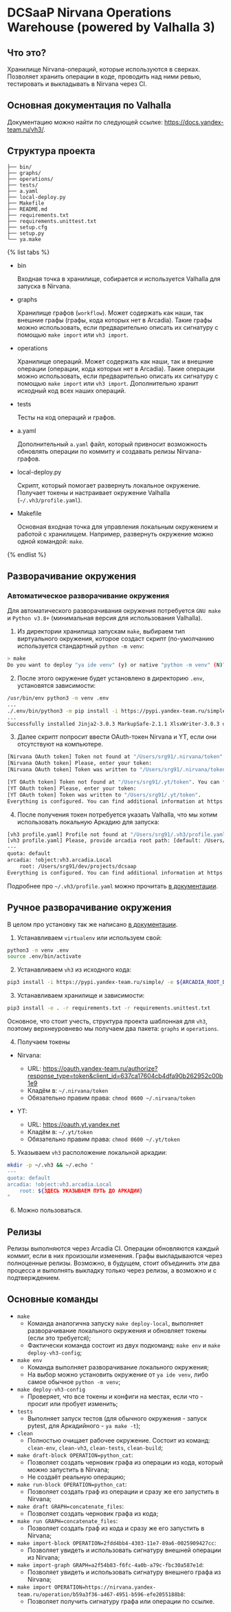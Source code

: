 # DCSaaP Nirvana Operations Warehouse (powered by Valhalla 3)

## Что это?

Хранилище Nirvana-операций, которые используются в сверках.
Позволяет хранить операции в коде, проводить над ними ревью, тестировать и выкладывать в Nirvana через CI.

## Основная документация по Valhalla

Документацию можно найти по следующей ссылке: https://docs.yandex-team.ru/vh3/.

## Структура проекта

```
├── bin/
├── graphs/
├── operations/
├── tests/
├── a.yaml
├── local-deploy.py
├── Makefile
├── README.md
├── requirements.txt
├── requirements.unittest.txt
├── setup.cfg
├── setup.py
└── ya.make
```

{% list tabs %}

- bin

  Входная точка в хранилище, собирается и используется Valhalla для запуска в Nirvana.

- graphs

  Хранилище графов (`workflow`).
  Может содержать как наши, так внешние графы (графы, кода которых нет в Arcadia).
  Такие графы можно использовать, если предварительно описать их сигнатуру с помощью `make import` или `vh3 import`.

- operations

  Хранилище операций. Может содержать как наши, так и внешние операции (операции, кода которых нет в Arcadia).
  Такие операции можно использовать, если предварительно описать их сигнатуру с помощью `make import` или `vh3 import`.
  Дополнительно хранит исходный код всех наших операций.

- tests

  Тесты на код операций и графов.

- a.yaml

  Дополнительный `a.yaml` файл,
  который привносит возможность обновлять операции по коммиту и создавать релизы Nirvana-графов.

- local-deploy.py

  Скрипт, который помогает развернуть локальное окружение.
  Получает токены и настраивает окружение Valhalla (`~/.vh3/profile.yaml`).

- Makefile

  Основная входная точка для управления локальным окружением и работой с хранилищем.
  Например, развернуть окружение можно одной командой: `make`.

{% endlist %}

## Разворачивание окружения

### Автоматическое разворачивание окружения

Для автоматического разворачивания окружения потребуется `GNU make` и `Python v3.8+` (минимальная версия для использования Valhalla).

1. Из директории хранилища запускам `make`, выбираем тип виртуального окружения, которое создаст скрипт (по-умолчанию используется стандартный `python -m venv`:
```bash
> make
Do you want to deploy "ya ide venv" (y) or native "python -m venv" (N)?
```
2. После этого окружение будет установлено в директорию `.env`, установятся зависимости:
```bash
/usr/bin/env python3 -m venv .env
...
./.env/bin/python3 -m pip install -i https://pypi.yandex-team.ru/simple/ -e /Users/srg91/dev/projects/dcsaap/nirvana/vh3
...
Successfully installed Jinja2-3.0.3 MarkupSafe-2.1.1 XlsxWriter-3.0.3 dcsaap-vh3-0.0.1.dev0 et-xmlfile-1.1.0 ijson-3.1.4 openpyxl-3.0.10 startrek_client-2.5 yandex_tracker_client-2.3
```

3. Далее скрипт попросит ввести OAuth-токен Nirvana и YT, если они отсутствуют на компьютере.
```bash
[Nirvana OAuth token] Token not found at "/Users/srg91/.nirvana/token". You can find one at next url: https://oauth.yandex-team.ru/authorize?response_type=token&client_id=637ca17604cb4dfa90b262952c00b1e9.
[Nirvana OAuth token] Please, enter your token:
[Nirvana OAuth token] Token was written to "/Users/srg91/.nirvana/token".

[YT OAuth token] Token not found at "/Users/srg91/.yt/token". You can find one at next url: https://oauth.yt.yandex.net.
[YT OAuth token] Please, enter your token:
[YT OAuth token] Token was written to "/Users/srg91/.yt/token".
Everything is configured. You can find additional information at https://docs.yandex-team.ru/vh3/usage/cli.
```

4. После получения токен потребуется указать Valhalla, что мы хотим использовать локальную Аркадию для запуска:
```bash
[vh3 profile.yaml] Profile not found at "/Users/srg91/.vh3/profile.yaml", new one will be created.
[vh3 profile.yaml] Please, provide arcadia root path: [default: /Users/srg91/dev/projects/dcsaap]
---
quota: default
arcadia: !object:vh3.arcadia.Local
    root: /Users/srg91/dev/projects/dcsaap
Everything is configured. You can find additional information at https://docs.yandex-team.ru/vh3/usage/cli.
```

Подробнее про `~/.vh3/profile.yaml` можно прочитать [в документации](https://docs.yandex-team.ru/vh3/usage/cli#podgotovka).

## Ручное разворачивание окружения

В целом про установку так же написано [в документации](https://docs.yandex-team.ru/vh3/quickstart#ustanovka).

1. Устанавливаем `virtualenv` или используем свой:
```bash
python3 -m venv .env
source .env/bin/activate
```

2. Устанавливаем `vh3` из исходного кода:
```bash
pip3 install -i https://pypi.yandex-team.ru/simple/ -e ${ARCADIA_ROOT_DIR}/nirvana/vh3
```

3. Устанавливаем хранилище и зависимости:
```bash
pip3 install -e . -r requirements.txt -r requirements.unittest.txt
```

Основное, что стоит учесть, структура проекта шаблонная для `vh3`, поэтому верхнеуровнево мы получаем два пакета: `graphs` и `operations`.

4. Получаем токены

- Nirvana:
  - URL: https://oauth.yandex-team.ru/authorize?response_type=token&client_id=637ca17604cb4dfa90b262952c00b1e9
  - Кладём в: `~/.nirvana/token`
  - Обязательно правим права: `chmod 0600 ~/.nirvana/token`

- YT:
  - URL: https://oauth.yt.yandex.net
  - Кладём в: `~/.yt/token`
  - Обязательно правим права: `chmod 0600 ~/.yt/token`

5. Указываем `vh3` расположение локальной аркадии:
```bash
mkdir -p ~/.vh3 && ~/.echo "
---
quota: default
arcadia: !object:vh3.arcadia.Local
    root: ${ЗДЕСЬ УКАЗЫВАЕМ ПУТЬ ДО АРКАДИИ}
"
```

6. Можно пользоваться.

## Релизы

Релизы выполняются через Arcadia CI. Операции обновляются каждый коммит, если в них произошли изменения.
Графы выкладываются через полноценные релизы.
Возможно, в будущем, стоит объединить эти два процесса и выполнять выкладку только через релизы, а возможно и с подтверждением.

## Основные команды

- `make`
  - Команда аналогична запуску `make deploy-local`, выполняет разворачивание локального окружения и обновляет токены (если это требуется);
  - Фактически команда состоит из двух подкоманд: `make env` и `make deploy-vh3-config`;
- `make env`
  - Команда выполняет разворачивание локального окружения;
  - На выбор можно установить окружение от `ya ide venv`, либо самое обычное `python -m venv`;
- `make deploy-vh3-config`
  - Проверяет, что все токены и конфиги на местах, если что - просит или пробует изменить;
- `tests`
  - Выполняет запуск тестов (для обычного окружения - запуск pytest, для Аркадийного - `ya make -t`);
- `clean`
  - Полностью очищает рабочее окружение. Состоит из команд: `clean-env`, `clean-vh3`, `clean-tests`, `clean-build`;
- `make draft-block OPERATION=python_cat`:
  - Позволяет создать черновик графа из операции из кода, который можно запустить в Nirvana;
  - Не создаёт реальную операцию;
- `make run-block OPERATION=python_cat`:
  - Позволяет создать граф из операции и сразу же его запустить в Nirvana;
- `make draft GRAPH=concatenate_files`:
  - Позволяет создать черновик графа из кода;
- `make run GRAPH=concatenate_files`:
  - Позволяет создать граф из кода и сразу же его запустить в Nirvana;
- `make import-block OPERATION=2fdd4bb4-4303-11e7-89a6-0025909427cc`:
  - Позволяет увидеть и использовать сигнатуру внешней операции из Nirvana;
- `make import-graph GRAPH=a2f54b83-f6fc-4a0b-a79c-fbc30a587e1d`:
  - Позволяет увидеть и использовать сигнатуру внешнего графа из Nirvana;
- `make import OPERATION=https://nirvana.yandex-team.ru/operation/b59a3f36-a467-4951-b596-efe2055188b8`:
  - Позволяет получить сигнатуру графа или операции по ссылке.
